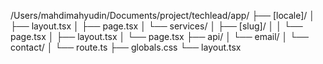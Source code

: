 /Users/mahdimahyudin/Documents/project/techlead/app/
├── [locale]/
│   ├── layout.tsx
│   ├── page.tsx
│   └── services/
│       ├── [slug]/
│       │   └── page.tsx
│       ├── layout.tsx
│       └── page.tsx
├── api/
│   └── email/
│       └── contact/
│           └── route.ts
├── globals.css
└── layout.tsx

